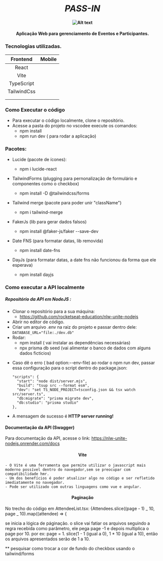<h1 align="center"><i>PASS-IN </i></h1>

<h4 align="center">  
	
![Alt text](https://github.com/JuCouto/PassIn-nlwUniteReact/assets/100319483/e8351a7c-d197-47ad-8563-9a4838abec4e)

</h4>

<h4 align="center">  
	Aplicação Web para gerenciamento de Eventos e Participantes.
</h4>

### Tecnologias utilizadas.

|  Frontend   | Mobile |
| :---------: | :----: |
|    React    |        |
|    Vite     |        |
| TypeScript  |        |
| TailwindCss |        |
|             |        |
|             |        |

### Como Executar o código

- Para executar o código localmente, clone o repositório.
- Acesse a pasta do projeto no vscodee execute os comandos:
  - npm install
  - npm run dev ( para rodar a aplicação)

### Pacotes:

- Lucide (pacote de ícones):

  - npm i lucide-react

- TailwindForms (plugging para pernonalização de formulário e componentes como o checkbox)

  - npm install -D @tailwindcss/forms

- Tailwind merge (pacote para poder unir "className")

  - npm i tailwind-merge

- FakerJs (lib para gerar dados falsos)

  - npm install @faker-js/faker --save-dev

- Date FNS (para formatar datas, lib removida)

  - npm install date-fns

- DayJs (para formatar datas, a date fns não funcionou da forma que ele esperava)
  - npm install dayjs

### Como executar a API localmente

##### Repositório da API em NodeJS :
  
- Clonar o repositório para a sua máquina:
  - https://github.com/rocketseat-education/nlw-unite-nodejs
- Abrir no editor de código.
- Criar um arquivo .env na raiz do projeto e passar dentro dele:
   ```DATABASE_URL="file:./dev.db" ```
- Rodar:
  - npm install ( vai instalar as dependências necessárias)
  - npx prisma db seed (vai alimentar o banco de dados com alguns dados ficticios)

* Caso dê o erro ( bad option:--env-file) ao rodar o npm run dev, passar essa configuração para o script dentro do package.json:
  ```
  "scripts": {
    "start": "node dist/server.mjs",
    "build": "tsup src --format esm",
    "dev": "set TS_NODE_PROJECT=tsconfig.json && tsx watch src/server.ts",
    "db:migrate": "prisma migrate dev",
    "db:studio": "prisma studio"
  },
- A mensagem de sucesso é **HTTP server running!**
#### Documentação da API (Swagger)
Para documentação da API, acesse o link: https://nlw-unite-nodejs.onrender.com/docs


<h4 align="center">  Vite </h4>

    - O Vite é uma ferramenta que permite utilizar o javascript mais moderno possível dentro do navegador,sem se preocupar com compatibilidade hmr.
    - Um dos benefícios é poder atualizar algo no código e ser refletido imediatamente no navegador.
    - Pode ser utilizado com outras linguagens como vue e angular.

<h4 align="center">  Paginação </h4>

No trecho do código em AttendeeList.tsx:
{Attendees.slice((page - 1) _ 10, page _ 10).map((attendee) => {

se inicia a lógica de páginação. o slice vai fatiar os arquivos seguindo a regra recebida como parâmetro, ele pega page -1 e depois multiplica o page por 10.
por ex: page = 1. slice(1 - 1 (igual a 0), 1 \* 10 (igual a 10), então os arquivos apresentados serão de 1 a 10.

\*\* pesquisar como trocar a cor de fundo do checkbox usando o tailwind/forms
